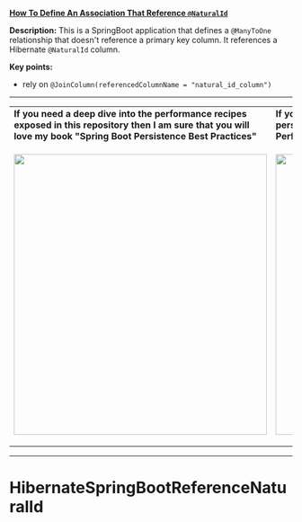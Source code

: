 
**[How To Define An Association That Reference `@NaturalId`](https://github.com/AnghelLeonard/Hibernate-SpringBoot/tree/master/HibernateSpringBootReferenceNaturalId)**

**Description:** This is a SpringBoot application that defines a `@ManyToOne` relationship that doesn't reference a primary key column. It references a Hibernate `@NaturalId` column.

**Key points:**
- rely on `@JoinColumn(referencedColumnName = "natural_id_column")`

-----------------------------------------------------------------------------------------------------------------------    
<table>
     <tr><td><b>If you need a deep dive into the performance recipes exposed in this repository then I am sure that you will love my book "Spring Boot Persistence Best Practices"</b></td><td><b>If you need a hand of tips and illustrations of 100+ Java persistence performance issues then "Java Persistence Performance Illustrated Guide" is for you.</b></td></tr>
     <tr><td>
<a href="https://www.apress.com/us/book/9781484256251"><p align="left"><img src="https://github.com/AnghelLeonard/Hibernate-SpringBoot/blob/master/Spring%20Boot%20Persistence%20Best%20Practices.jpg" height="500" width="450"/></p></a>
</td><td>
<a href="https://leanpub.com/java-persistence-performance-illustrated-guide"><p align="right"><img src="https://github.com/AnghelLeonard/Hibernate-SpringBoot/blob/master/Java%20Persistence%20Performance%20Illustrated%20Guide.jpg" height="500" width="450"/></p></a>
</td></tr></table>

-----------------------------------------------------------------------------------------------------------------------    

# HibernateSpringBootReferenceNaturalId
